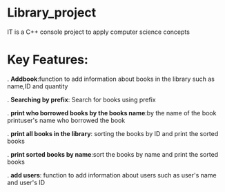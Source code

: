 # Library_project
IT is a C++ console project to apply  computer science concepts
# Key Features:
. **Addbook**:function to add information about books in the library such as name,ID and quantity

. **Searching by prefix**: Search for books using prefix 

. **print who borrowed books by the books name**:by the name of the book printuser's name who borrowed the book

. **print all  books in the library**: sorting the books by ID and print the sorted books

. **print sorted books by name**:sort the books by name and print the sorted books

. **add users**: function to add information about users such as user's name and user's ID
